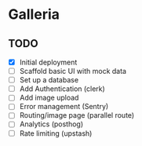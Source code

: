 # Galleria

## TODO

- [x] Initial deployment
- [ ] Scaffold basic UI with mock data
- [ ] Set up a database
- [ ] Add Authentication (clerk)
- [ ] Add image upload
- [ ] Error management (Sentry)
- [ ] Routing/image page (parallel route)
- [ ] Analytics (posthog)
- [ ] Rate limiting (upstash)

